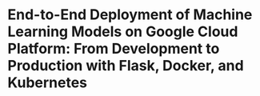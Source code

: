 # End-to-End Deployment of Machine Learning Models on Google Cloud Platform: From Development to Production with Flask, Docker, and Kubernetes
